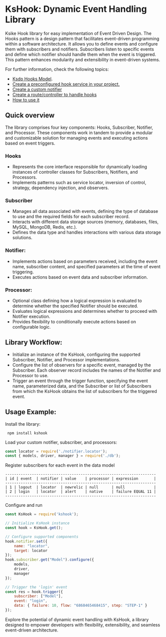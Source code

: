 # KsHook: Dynamic Event Handling Library
Ksike Hook library for easy implementation of Event Driven Design. The Hooks pattern is a design pattern that facilitates event-driven programming within a software architecture. It allows you to define events and configure them with subscribers and notifiers. Subscribers listen to specific events and define which notifier should handle them when the event is triggered. This pattern enhances modularity and extensibility in event-driven systems.

For further information, check the following topics: 
- [Ksdp Hooks Model](https://github.com/ameksike/ksdp/blob/HEAD/doc/integration.hook.md).
- [Create a preconfigured hook service in your project.](doc/create.service.md)
- [Create a custom notifier ](doc/create.service.md)
- [Create a route/controller to handle hooks](doc/create.controllers.md)
- [How to use it](doc/trigger.events.md)

## Quick overview

The library comprises four key components: Hooks, Subscriber, Notifier, and Processor. These components work in tandem to provide a modular and customizable solution for managing events and executing actions based on event triggers.

### Hooks
- Represents the core interface responsible for dynamically loading instances of controller classes for Subscribers, Notifiers, and Processors.
- Implements patterns such as service locator, inversion of control, strategy, dependency injection, and observers.

### Subscriber
- Manages all data associated with events, defining the type of database to use and the required fields for each subscriber record.
- Interacts with different data storage sources (memory, databases, files, MySQL, MongoDB, Redis, etc.).
- Defines the data type and handles interactions with various data storage solutions.

### Notifier:
- Implements actions based on parameters received, including the event name, subscriber content, and specified parameters at the time of event triggering.
- Executes actions based on event data and subscriber information.

### Processor:
- Optional class defining how a logical expression is evaluated to determine whether the specified Notifier should be executed.
- Evaluates logical expressions and determines whether to proceed with Notifier execution.
- Provides flexibility to conditionally execute actions based on configurable logic.

## Library Workflow:
- Initialize an instance of the KsHook, configuring the supported Subscriber, Notifier, and Processor implementations.
- Configure the list of observers for a specific event, managed by the Subscriber. Each observer record includes the names of the Notifier and Processor to use.
- Trigger an event through the trigger function, specifying the event name, parameterized data, and the Subscriber or list of Subscribers from which the KsHook obtains the list of subscribers for the triggered event.

## Usage Example:

Install the library:

``` npm install kshook```

Load your custom notifier, subscriber, and processors:

```js
const locator = require('./notifier.locator');
const { models, driver, manager } = require('./db');
```
Register subscribers for each event in the data model 
```
--------------------------------------------------------------------
| id | event  | notifier | value    | processor | expression       |
--------------------------------------------------------------------
| 1 | logout  | locator  | newrelic | null      | null             |
| 2 | login   | locator  | alert    | native    | failure EQUAL 11 |
--------------------------------------------------------------------
```

Configure and run
```js
const KsHook = require('kshook');

// Initialize KsHook instance
const hook = KsHook.get();

// Configure supported components
hook.notifier.set({
    name: "locator",
    target: locator
});
hook.subscriber.get("Model").configure({
    models,
    driver,
    manager
});

// Trigger the 'login' event
const res = hook.trigger({
    subscriber: ["Model"],
    event: "login",
    data: { failure: 10, flow: "6868465468415", step: "STEP-1" }
});
```

Explore the potential of dynamic event handling with KsHook, a library designed to empower developers with flexibility, extensibility, and seamless event-driven architecture.